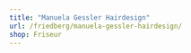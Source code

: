 ```yaml
---
title: "Manuela Gessler Hairdesign"
url: /friedberg/manuela-gessler-hairdesign/
shop: Friseur
---
```

